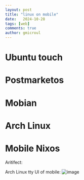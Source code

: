 ```yaml
---
layout: post
title: "linux on mobile"
date:   2024-10-28
tags: [web]
comments: true
author: gmicroul
---
```



# Ubuntu touch
# Postmarketos 
# Mobian
# Arch Linux
# Mobile Nixos

Aritifect:

Arch Linux tty UI of mobile:
![image](https://github.com/user-attachments/assets/6b0eeb8b-cc4c-4738-b0a5-5edee843bd7b)
